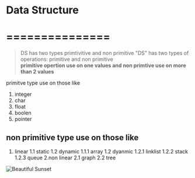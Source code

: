 

# Data Structure
# ===============
> DS has two types primtivitive and non primitive
> "DS" has two types of operations: primitive and non primitive\
>__primitive opertion use on one values and non primtive use on more than 2 values__

primitve type use on those like
 1. integer
 2. char 
3. float 
 4. boolen 
 5. pointer

## non primitive type use on those like

1. linear
  1.1 static
  1.2 dynamic
  1.1.1 array
  1.2 dyanmic
  1.2.1 linklist
  1.2.2 stack
  1.2.3 queue
2.non linear
2.1 graph
2.2 tree


![Beautiful Sunset](https://example.com/sunset.jpg)
